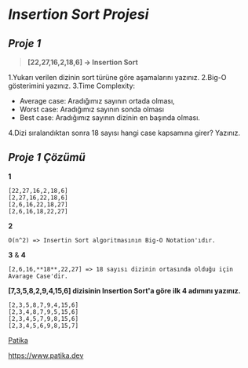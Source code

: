 # *Insertion Sort Projesi*
## *Proje 1*

> **[22,27,16,2,18,6] -> Insertion Sort**


1.Yukarı verilen dizinin sort türüne göre aşamalarını yazınız.
2.Big-O gösterimini yazınız.
3.Time Complexity:
- Average case: Aradığımız sayının ortada olması,
- Worst case: Aradığımız sayının sonda olması
- Best case: Aradığımız sayının dizinin en başında olması.

4.Dizi sıralandıktan sonra 18 sayısı hangi case kapsamına girer? Yazınız.


## *Proje 1 Çözümü*

**1**
```
[22,27,16,2,18,6]
[2,27,16,22,18,6]
[2,6,16,22,18,27]
[2,6,16,18,22,27]
```

**2**

```
O(n^2) => Insertin Sort algoritmasının Big-O Notation'ıdır.
```

**3** & **4**

```
[2,6,16,**18**,22,27] => 18 sayısı dizinin ortasında olduğu için Avarage Case'dir.
```

**[7,3,5,8,2,9,4,15,6] dizisinin Insertion Sort'a göre ilk 4 adımını yazınız.**
```
[2,3,5,8,7,9,4,15,6]
[2,3,4,8,7,9,5,15,6]
[2,3,4,5,7,9,8,15,6]
[2,3,4,5,6,9,8,15,7]
```

[Patika](https://www.patika.dev)

https://www.patika.dev



